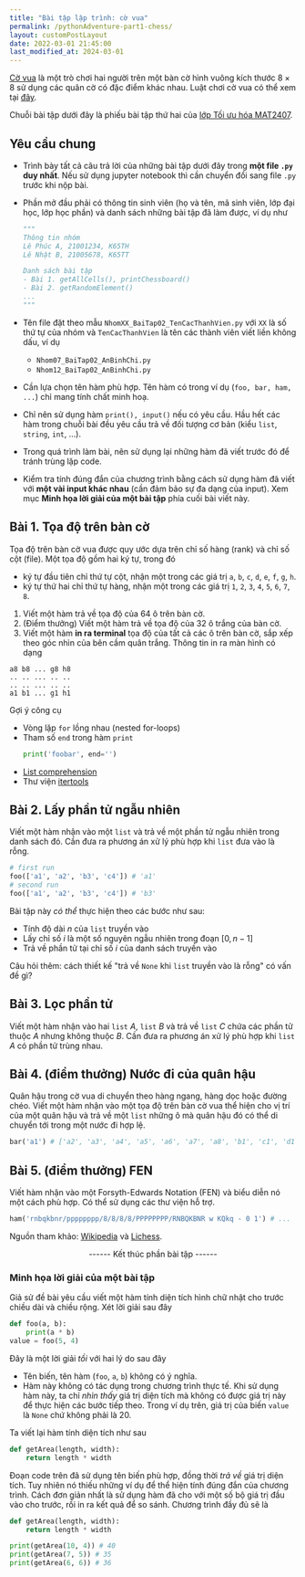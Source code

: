 ```yaml
---
title: "Bài tập lập trình: cờ vua"
permalink: /pythonAdventure-part1-chess/
layout: customPostLayout
date: 2022-03-01 21:45:00
last_modified_at: 2024-03-01
---
```


[Cờ vua](https://en.wikipedia.org/wiki/Chess) là một trò chơi hai người trên một bàn cờ hình vuông kích thước $8\times 8$ sử dụng các quân cờ có đặc điểm khác nhau. Luật chơi cờ vua có thể xem tại [đây](https://en.wikipedia.org/wiki/Rules_of_chess).

Chuỗi bài tập dưới đây là phiếu bài tập thứ hai của [lớp Tối ưu hóa MAT2407](http://seminar.optima.vn/opt).

## Yêu cầu chung
- Trình bày tất cả câu trả lời của những bài tập dưới đây trong **một file `.py` duy nhất**. Nếu sử dụng jupyter notebook thì cần chuyển đổi sang file `.py` trước khi nộp bài.
- Phần mở đầu phải có thông tin sinh viên (họ và tên, mã sinh viên, lớp đại học, lớp học phần) và danh sách những bài tập đã làm được, ví dụ như

    ```py
    """
    Thông tin nhóm
    Lê Phúc A, 21001234, K65TH
    Lê Nhật B, 21005678, K65TT

    Danh sách bài tập
    - Bài 1. getAllCells(), printChessboard()
    - Bài 2. getRandomElement()
    ...
    """
    ```

- Tên file đặt theo mẫu `NhomXX_BaiTap02_TenCacThanhVien.py` với `XX` là số thứ tự của nhóm và `TenCacThanhVien` là tên các thành viên viết liền không dấu, ví dụ
    + `Nhom07_BaiTap02_AnBinhChi.py`
    + `Nhom12_BaiTap02_AnBinhChi.py`
- Cần lựa chọn tên hàm phù hợp. Tên hàm có trong ví dụ (`foo, bar, ham, ...`) chỉ mang tính chất minh hoạ.
- Chỉ nên sử dụng hàm `print(), input()` nếu có yêu cầu. Hầu hết các hàm trong chuỗi bài đều yêu cầu trả về đối tượng cơ bản (kiểu `list`, `string`, `int`, ...).
- Trong quá trình làm bài, nên sử dụng lại những hàm đã viết trước đó để tránh trùng lặp code.
- Kiểm tra tính đúng đắn của chương trình bằng cách sử dụng hàm đã viết với **một vài input khác nhau** (cần đảm bảo sự đa dạng của input). Xem mục **Minh họa lời giải của một bài tập** phía cuối bài viết này.


## Bài 1. Tọa độ trên bàn cờ
Tọa độ trên bàn cờ vua được quy ước dựa trên chỉ số hàng (rank) và chỉ số cột (file). Một tọa độ gồm hai ký tự, trong đó
- ký tự đầu tiên chỉ thứ tự cột, nhận một trong các giá trị `a`, `b`, `c`,  `d`, `e`, `f`, `g`, `h`.
- ký tự thứ hai chỉ thứ tự hàng, nhận một trong các giá trị `1`, `2`, `3`, `4`, `5`, `6`, `7`, `8`.

1. Viết một hàm trả về tọa độ của 64 ô trên bàn cờ.
2. (Điểm thưởng) Viết một hàm trả về tọa độ của 32 ô trắng của bàn cờ.
3. Viết một hàm **in ra terminal** tọa độ của tất cả các ô trên bàn cờ, sắp xếp theo góc nhìn của bên cầm quân trắng. Thông tin in ra màn hình có dạng

```
a8 b8 ... g8 h8
.. .. ... .. ..
.. .. ... .. ..
a1 b1 ... g1 h1
```

Gợi ý công cụ
- Vòng lặp `for` lồng nhau (nested for-loops)
- Tham số `end` trong hàm `print`
    ```py
    print('foobar', end='')
    ```
- [List comprehension](https://realpython.com/list-comprehension-python/)
- Thư viện [itertools](https://docs.python.org/3/library/itertools.html)


## Bài 2. Lấy phần tử ngẫu nhiên
Viết một hàm nhận vào một `list` và trả về một phần tử ngẫu nhiên trong danh sách đó. Cần đưa ra phương án xử lý phù hợp khi `list` đưa vào là rỗng.

```py
# first run
foo(['a1', 'a2', 'b3', 'c4']) # 'a1'
# second run
foo(['a1', 'a2', 'b3', 'c4']) # 'b3'
```

Bài tập này _có thể_ thực hiện theo các bước như sau:
- Tính độ dài $n$ của `list` truyền vào
- Lấy chỉ số $i$ là một số nguyên ngẫu nhiên trong đoạn $[0,n-1]$
- Trả về phần tử tại chỉ số $i$ của danh sách truyền vào

Câu hỏi thêm: cách thiết kế "trả về `None` khi `list` truyền vào là rỗng" có vấn đề gì?


## Bài 3. Lọc phần tử
Viết một hàm nhận vào hai `list` $A$, `list` $B$ và trả về `list` $C$ chứa các phần tử thuộc $A$ nhưng không thuộc $B$. Cần đưa ra phương án xử lý phù hợp khi `list` $A$ có phần tử trùng nhau.


## Bài 4. (điểm thưởng) Nước đi của quân hậu
Quân hậu trong cờ vua di chuyển theo hàng ngang, hàng dọc hoặc đường chéo. Viết một hàm nhận vào một tọa độ trên bàn cờ vua thể hiện cho vị trí của một quân hậu và trả về một `list` những ô mà quân hậu đó có thể di chuyển tới trong một nước đi hợp lệ.

```py
bar('a1') # ['a2', 'a3', 'a4', 'a5', 'a6', 'a7', 'a8', 'b1', 'c1', 'd1', 'e1', 'f1', 'g1', 'h1', 'b2', 'c3', 'd4', 'e5', 'f6', 'g7', 'h8']
```

## Bài 5. (điểm thưởng) FEN
Viết hàm nhận vào một Forsyth-Edwards Notation (FEN) và biểu diễn nó một cách phù hợp. Có thể sử dụng các thư viện hỗ trợ.

```py
ham('rnbqkbnr/pppppppp/8/8/8/8/PPPPPPPP/RNBQKBNR w KQkq - 0 1') # ...
```

Nguồn tham khảo: [Wikipedia](https://en.wikipedia.org/wiki/Forsyth%E2%80%93Edwards_Notation) và [Lichess](https://lichess.org/editor).

<center>
    ------ Kết thúc phần bài tập ------
</center>


### Minh họa lời giải của một bài tập
Giả sử đề bài yêu cầu viết một hàm tính diện tích hình chữ nhật cho trước chiều dài và chiều rộng. Xét lời giải sau đây

```py
def foo(a, b):
    print(a * b)
value = foo(5, 4)
```

Đây là một lời giải _tồi_ với hai lý do sau đây
- Tên biến, tên hàm (`foo`, `a`, `b`) không có ý nghĩa.
- Hàm này không có tác dụng trong chương trình thực tế. Khi sử dụng hàm này, ta chỉ _nhìn thấy_ giá trị diện tích mà không có được giá trị này để thực hiện các bước tiếp theo. Trong ví dụ trên, giá trị của biến `value` là `None` chứ không phải là 20.

Ta viết lại hàm tính diện tích như sau

```py
def getArea(length, width):
    return length * width
```

Đoạn code trên đã sử dụng tên biến phù hợp, đồng thời _trả về_ giá trị diện tích. Tuy nhiên nó thiếu những ví dụ để thể hiện tính đúng đắn của chương trình. Cách đơn giản nhất là sử dụng hàm đã cho với một số bộ giá trị đầu vào cho trước, rồi in ra kết quả để so sánh. Chương trình đầy đủ sẽ là

```py
def getArea(length, width):
    return length * width

print(getArea(10, 4)) # 40
print(getArea(7, 5)) # 35
print(getArea(6, 6)) # 36
```
